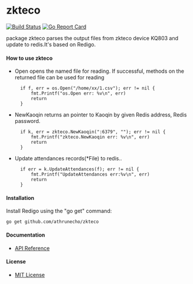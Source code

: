 # zkteco

[![Build Status](https://travis-ci.org/athrunecho/zkteco.svg?branch=master)](https://travis-ci.org/athrunecho/zkteco)
[![Go Report Card](https://goreportcard.com/badge/github.com/athrunecho/zkteco)](https://goreportcard.com/report/github.com/athrunecho/zkteco)

package zkteco parses the output files from zkteco device KQ803 and update to redis.It's based on Redigo.

#### How to use zkteco

* Open opens the named file for reading. If successful, methods on the returned file can be used for reading

        if f, err = os.Open("/home/xx/1.csv"); err != nil {
		    fmt.Printf("os.Open err: %v\n", err)
	        return
        } 

* NewKaoqin returns an pointer to Kaoqin by given Redis address, Redis password. 

        if k, err = zkteco.NewKaoqin(":6379", ""); err != nil {
		    fmt.Printf("zkteco.NewKaoqin err: %v\n", err)
	        return
        }


* Update attendances records(*File) to redis..

        if err = k.UpdateAttendances(f); err != nil {
          	fmt.Printf("UpdateAttendances err:%v\n", err)
            return
        }

#### Installation

Install Redigo using the "go get" command:

    go get github.com/athrunecho/zkteco

#### Documentation
* [API Reference](http://godoc.org/github.com/athrunecho/zkteco)

#### License
* [MIT License](./LICENSE) 

